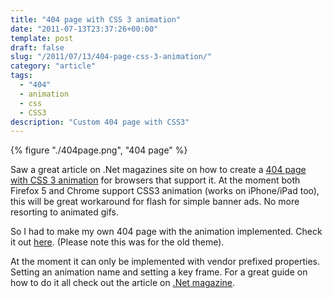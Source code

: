 ```yaml
---
title: "404 page with CSS 3 animation"
date: "2011-07-13T23:37:26+00:00"
template: post
draft: false
slug: "/2011/07/13/404-page-css-3-animation/"
category: "article"
tags:
  - "404"
  - animation
  - css
  - CSS3
description: "Custom 404 page with CSS3"
---
```


{% figure "./404page.png", "404 page" %}

Saw a great article on .Net magazines site on how to create a [404 page with CSS 3 animation](http://www.netmagazine.com/tutorials/create-404-page-css3-animations) for browsers that support it. At the moment both Firefox 5 and Chrome support CSS3 animation (works on iPhone/iPad too), this will be great workaround for flash for simple banner ads. No more resorting to animated gifs.

So I had to make my own 404 page with the animation implemented. Check it out [here](http://www.andrewford.co.nz/error). (Please note this was for the old theme).

At the moment it can only be implemented with vendor prefixed properties. Setting an animation name and setting a key frame. For a great guide on how to do it all check out the article on [.Net magazine](http://www.netmagazine.com/tutorials/create-404-page-css3-animations).

&nbsp;
